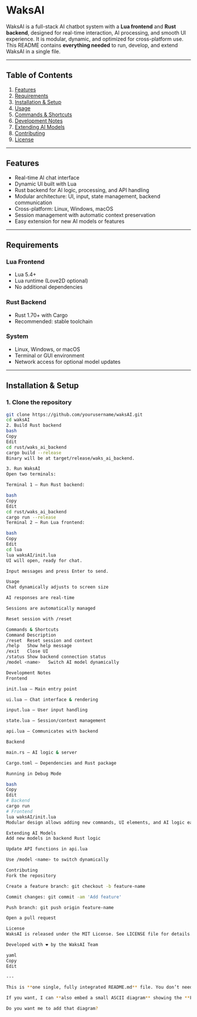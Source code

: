 # WaksAI

WaksAI is a full-stack AI chatbot system with a **Lua frontend** and **Rust backend**, designed for real-time interaction, AI processing, and smooth UI experience. It is modular, dynamic, and optimized for cross-platform use. This README contains **everything needed** to run, develop, and extend WaksAI in a single file.

---

## Table of Contents

1. [Features](#features)  
2. [Requirements](#requirements)  
3. [Installation & Setup](#installation--setup)  
4. [Usage](#usage)  
5. [Commands & Shortcuts](#commands--shortcuts)  
6. [Development Notes](#development-notes)  
7. [Extending AI Models](#extending-ai-models)  
8. [Contributing](#contributing)  
9. [License](#license)  

---

## Features

- Real-time AI chat interface  
- Dynamic UI built with Lua  
- Rust backend for AI logic, processing, and API handling  
- Modular architecture: UI, input, state management, backend communication  
- Cross-platform: Linux, Windows, macOS  
- Session management with automatic context preservation  
- Easy extension for new AI models or features  

---

## Requirements

### Lua Frontend
- Lua 5.4+  
- Lua runtime (Love2D optional)  
- No additional dependencies  

### Rust Backend
- Rust 1.70+ with Cargo  
- Recommended: stable toolchain  

### System
- Linux, Windows, or macOS  
- Terminal or GUI environment  
- Network access for optional model updates  

---

## Installation & Setup

### 1. Clone the repository

```bash
git clone https://github.com/yourusername/waksAI.git
cd waksAI
2. Build Rust backend
bash
Copy
Edit
cd rust/waks_ai_backend
cargo build --release
Binary will be at target/release/waks_ai_backend.

3. Run WaksAI
Open two terminals:

Terminal 1 – Run Rust backend:

bash
Copy
Edit
cd rust/waks_ai_backend
cargo run --release
Terminal 2 – Run Lua frontend:

bash
Copy
Edit
cd lua
lua waksAI/init.lua
UI will open, ready for chat.

Input messages and press Enter to send.

Usage
Chat dynamically adjusts to screen size

AI responses are real-time

Sessions are automatically managed

Reset session with /reset

Commands & Shortcuts
Command	Description
/reset	Reset session and context
/help	Show help message
/exit	Close UI
/status	Show backend connection status
/model <name>	Switch AI model dynamically

Development Notes
Frontend

init.lua – Main entry point

ui.lua – Chat interface & rendering

input.lua – User input handling

state.lua – Session/context management

api.lua – Communicates with backend

Backend

main.rs – AI logic & server

Cargo.toml – Dependencies and Rust package

Running in Debug Mode

bash
Copy
Edit
# Backend
cargo run
# Frontend
lua waksAI/init.lua
Modular design allows adding new commands, UI elements, and AI logic easily

Extending AI Models
Add new models in backend Rust logic

Update API functions in api.lua

Use /model <name> to switch dynamically

Contributing
Fork the repository

Create a feature branch: git checkout -b feature-name

Commit changes: git commit -am 'Add feature'

Push branch: git push origin feature-name

Open a pull request

License
WaksAI is released under the MIT License. See LICENSE file for details.

Developed with ❤️ by the WaksAI Team

yaml
Copy
Edit

---

This is **one single, fully integrated README.md** file. You don’t need separate files for structure, usage, commands, or development notes. Everything is in **one place**, ready to copy.  

If you want, I can **also embed a small ASCII diagram** showing the **Frontend ↔ Backend ↔ AI flow** inside this README for extra clarity.  

Do you want me to add that diagram?

